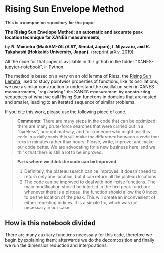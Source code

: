 

# Rising Sun Envelope Method

This is a companion repository for the paper  


**The Rising Sun Envelope Method: an automatic and accurate peak location technique for XANES measurements,**

by __R. Monteiro (MathAM-OIL/AIST, Sendai, Japan), I. Miyazato, and K. Takahashi (Hokkaido University, Japan).__ (<a href=https://arxiv.org/abs/1909.06049>preprint arXiv, 2019</a>)

 All the code for that paper is available in this github in the folder "XANES-jupyter-notebook", in Python.

The method is based on a very on an old  lemma of Riesz, the  <a href="https://en.wikipedia.org/wiki/Rising_sun_lemma">Rising Sun Lemma</a>, used to study pointwise properties of functions, like its oscillations; we  use a similar construction to understand the oscillation seen in XANES measurements, "regularizing" the XANES measurement by constructing sequences of what we call Rising Sun functions in domains that are nested and smaller, leading to an iterated sequence of similar problems.


If you cite this work, please use the following piece of code. 

<blockquote>
 <b>Comments:</b>
There are many steps in the code that can be optimized: there are many brute-force searches that were carried out in a "careless", non-optimal way, and for someone who might use this code in a daily basis this will make the difference between a code that runs in minutes rather than hours. Please, write, improve, and make our code better. We are advocating for a new business here, and we think that there is still a lot to be improved. 
</blockquote>

<blockquote>
  <b>Parts where we think the code can be improved:</b>
 <ol>
<li> Definitely, the plateau search can be improved: it doesn't need to return only one location, but it can return all the plateau locations</li>
<li>The code can be improved to deal with non-noise functions. The main modification should be interted in the find peak function: whenever there is a plateau, the function should allow the 0 index to be the location of the peak. This will create an inconvenient of either repeating indices. It is a simple fix, which was not necessary in our case. </li>
  </ol>
</blockquote>

## How is this notebook divided

There are many auxiliary functions necessary for this code, therefore we begin by explaining them; afterwards we do the decomposition and finally we run the dimension reduction and interpolations.


